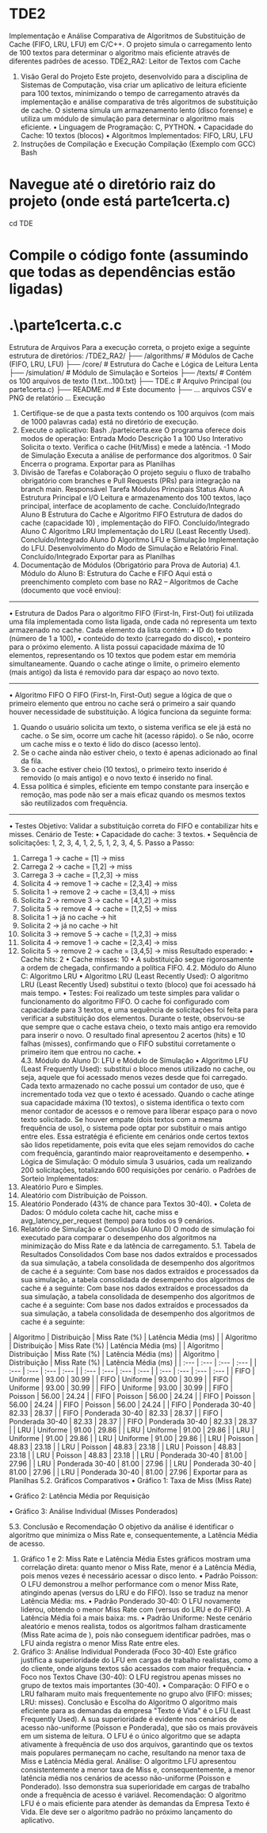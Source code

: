 # TDE2
Implementação e Análise Comparativa de Algoritmos de Substituição de Cache (FIFO, LRU, LFU) em C/C++. O projeto simula o carregamento lento de 100 textos para determinar o algoritmo mais eficiente através de diferentes padrões de acesso.
TDE2_RA2: Leitor de Textos com Cache
1. Visão Geral do Projeto
Este projeto, desenvolvido para a disciplina de Sistemas de Computação, visa criar um aplicativo de leitura eficiente para 100 textos, minimizando o tempo de carregamento através da implementação e análise comparativa de três algoritmos de substituição de cache. O sistema simula um armazenamento lento (disco forense) e utiliza um módulo de simulação para determinar o algoritmo mais eficiente.
•	Linguagem de Programação: C, PYTHON.
•	Capacidade do Cache: 10 textos (blocos)
•	Algoritmos Implementados: FIFO, LRU, LFU 
2. Instruções de Compilação e Execução
Compilação (Exemplo com GCC)
Bash
# Navegue até o diretório raiz do projeto (onde está parte1certa.c)
cd TDE

# Compile o código fonte (assumindo que todas as dependências estão ligadas)
# .\parte1certa.c.c
Estrutura de Arquivos
Para a execução correta, o projeto exige a seguinte estrutura de diretórios:
/TDE2_RA2/
├── /algorithms/         # Módulos de Cache (FIFO, LRU, LFU)
├── /core/               # Estrutura do Cache e Lógica de Leitura Lenta
├── /simulation/         # Módulo de Simulação e Sorteios
├── /texts/              # Contém os 100 arquivos de texto (1.txt...100.txt)
├── TDE.c           # Arquivo Principal (ou parte1certa.c)
├── README.md            # Este documento
├── ... arquivos CSV e PNG de relatório ...
Execução
1.	Certifique-se de que a pasta texts contendo os 100 arquivos (com mais de 1000 palavras cada) está no diretório de execução.
2.	Execute o aplicativo:
Bash
./parteicerta.exe
O programa oferece dois modos de operação:
Entrada	Modo	Descrição
1 a 100	Uso Interativo	Solicita o texto. Verifica o cache (Hit/Miss) e mede a latência.
-1	Modo de Simulação	Executa a análise de performance dos algoritmos.
0	Sair	Encerra o programa.
Exportar para as Planilhas
3. Divisão de Tarefas e Colaboração
O projeto seguiu o fluxo de trabalho obrigatório com branches e Pull Requests (PRs) para integração na branch main.
Responsável	Tarefa	Módulos Principais	Status
Aluno A	Estrutura Principal e I/O 	Leitura e armazenamento dos 100 textos, laço principal, interface de acoplamento de cache.	Concluído/Integrado
Aluno B	Estrutura do Cache e Algoritmo FIFO 	Estrutura de dados do cache (capacidade 10) , implementação do FIFO.	Concluído/Integrado
Aluno C	Algoritmo LRU 	Implementação do LRU (Least Recently Used).	Concluído/Integrado
Aluno D	Algoritmo LFU e Simulação 	Implementação do LFU. Desenvolvimento do Modo de Simulação e Relatório Final.	Concluído/Integrado
Exportar para as Planilhas
4. Documentação de Módulos (Obrigatório para Prova de Autoria)
4.1. Módulo do Aluno B: Estrutura do Cache e FIFO
Aqui está o preenchimento completo com base no RA2 – Algoritmos de Cache (documento que você enviou):
________________________________________
• Estrutura de Dados
Para o algoritmo FIFO (First-In, First-Out) foi utilizada uma fila implementada como lista ligada, onde cada nó representa um texto armazenado no cache.
Cada elemento da lista contém:
•	ID do texto (número de 1 a 100),
•	conteúdo do texto (carregado do disco),
•	ponteiro para o próximo elemento.
A lista possui capacidade máxima de 10 elementos, representando os 10 textos que podem estar em memória simultaneamente.
Quando o cache atinge o limite, o primeiro elemento (mais antigo) da lista é removido para dar espaço ao novo texto.
________________________________________
• Algoritmo FIFO
O FIFO (First-In, First-Out) segue a lógica de que o primeiro elemento que entrou no cache será o primeiro a sair quando houver necessidade de substituição.
A lógica funciona da seguinte forma:
1.	Quando o usuário solicita um texto, o sistema verifica se ele já está no cache.
o	Se sim, ocorre um cache hit (acesso rápido).
o	Se não, ocorre um cache miss e o texto é lido do disco (acesso lento).
2.	Se o cache ainda não estiver cheio, o texto é apenas adicionado ao final da fila.
3.	Se o cache estiver cheio (10 textos), o primeiro texto inserido é removido (o mais antigo) e o novo texto é inserido no final.
4.	Essa política é simples, eficiente em tempo constante para inserção e remoção, mas pode não ser a mais eficaz quando os mesmos textos são reutilizados com frequência.
________________________________________
• Testes
Objetivo: Validar a substituição correta do FIFO e contabilizar hits e misses.
Cenário de Teste:
•	Capacidade do cache: 3 textos.
•	Sequência de solicitações: 1, 2, 3, 4, 1, 2, 5, 1, 2, 3, 4, 5.
Passo a Passo:
1.	Carrega 1 → cache = [1] → miss
2.	Carrega 2 → cache = [1,2] → miss
3.	Carrega 3 → cache = [1,2,3] → miss
4.	Solicita 4 → remove 1 → cache = [2,3,4] → miss
5.	Solicita 1 → remove 2 → cache = [3,4,1] → miss
6.	Solicita 2 → remove 3 → cache = [4,1,2] → miss
7.	Solicita 5 → remove 4 → cache = [1,2,5] → miss
8.	Solicita 1 → já no cache → hit
9.	Solicita 2 → já no cache → hit
10.	Solicita 3 → remove 5 → cache = [1,2,3] → miss
11.	Solicita 4 → remove 1 → cache = [2,3,4] → miss
12.	Solicita 5 → remove 2 → cache = [3,4,5] → miss
Resultado esperado:
•	Cache hits: 2
•	Cache misses: 10
•	A substituição segue rigorosamente a ordem de chegada, confirmando a política FIFO.
4.2. Módulo do Aluno C: Algoritmo LRU
•	Algoritmo LRU (Least Recently Used): O algoritmo LRU (Least Recently Used) substitui o texto (bloco) que foi acessado há mais tempo.
•	Testes: Foi realizado um teste simples para validar o funcionamento do algoritmo FIFO.
O cache foi configurado com capacidade para 3 textos, e uma sequência de solicitações foi feita para verificar a substituição dos elementos.
Durante o teste, observou-se que sempre que o cache estava cheio, o texto mais antigo era removido para inserir o novo.
O resultado final apresentou 2 acertos (hits) e 10 falhas (misses), confirmando que o FIFO substitui corretamente o primeiro item que entrou no cache.
•	
4.3. Módulo do Aluno D: LFU e Módulo de Simulação
•	Algoritmo LFU (Least Frequently Used): substitui o bloco menos utilizado no cache, ou seja, aquele que foi acessado menos vezes desde que foi carregado.
Cada texto armazenado no cache possui um contador de uso, que é incrementado toda vez que o texto é acessado.
Quando o cache atinge sua capacidade máxima (10 textos), o sistema identifica o texto com menor contador de acessos e o remove para liberar espaço para o novo texto solicitado.
Se houver empate (dois textos com a mesma frequência de uso), o sistema pode optar por substituir o mais antigo entre eles.
Essa estratégia é eficiente em cenários onde certos textos são lidos repetidamente, pois evita que eles sejam removidos do cache com frequência, garantindo maior reaproveitamento e desempenho.
•	Lógica de Simulação: O módulo simula 3 usuários, cada um realizando 200 solicitações, totalizando 600 requisições por cenário.
o	Padrões de Sorteio Implementados:
1.	Aleatório Puro e Simples.
2.	Aleatório com Distribuição de Poisson.
3.	Aleatório Ponderado (43% de chance para Textos 30-40).
•	Coleta de Dados: O módulo coleta cache hit, cache miss e avg_latency_per_request (tempo) para todos os 9 cenários.
5. Relatório de Simulação e Conclusão (Aluno D)
O modo de simulação foi executado para comparar o desempenho dos algoritmos na minimização do Miss Rate e da latência de carregamento.
5.1. Tabela de Resultados Consolidados
Com base nos dados extraídos e processados da sua simulação, a tabela consolidada de desempenho dos algoritmos de cache é a seguinte:	Com base nos dados extraídos e processados da sua simulação, a tabela consolidada de desempenho dos algoritmos de cache é a seguinte:	Com base nos dados extraídos e processados da sua simulação, a tabela consolidada de desempenho dos algoritmos de cache é a seguinte:	Com base nos dados extraídos e processados da sua simulação, a tabela consolidada de desempenho dos algoritmos de cache é a seguinte:
			
| Algoritmo | Distribuição | Miss Rate (%) | Latência Média (ms) |	| Algoritmo | Distribuição | Miss Rate (%) | Latência Média (ms) |	| Algoritmo | Distribuição | Miss Rate (%) | Latência Média (ms) |	| Algoritmo | Distribuição | Miss Rate (%) | Latência Média (ms) |
| :--- | :--- | :--- | :--- |	| :--- | :--- | :--- | :--- |	| :--- | :--- | :--- | :--- |	| :--- | :--- | :--- | :--- |
| FIFO | Uniforme | 93.00 | 30.99 |	| FIFO | Uniforme | 93.00 | 30.99 |	| FIFO | Uniforme | 93.00 | 30.99 |	| FIFO | Uniforme | 93.00 | 30.99 |
| FIFO | Poisson | 56.00 | 24.24 |	| FIFO | Poisson | 56.00 | 24.24 |	| FIFO | Poisson | 56.00 | 24.24 |	| FIFO | Poisson | 56.00 | 24.24 |
| FIFO | Ponderada 30-40 | 82.33 | 28.37 |	| FIFO | Ponderada 30-40 | 82.33 | 28.37 |	| FIFO | Ponderada 30-40 | 82.33 | 28.37 |	| FIFO | Ponderada 30-40 | 82.33 | 28.37 |
| LRU | Uniforme | 91.00 | 29.86 |	| LRU | Uniforme | 91.00 | 29.86 |	| LRU | Uniforme | 91.00 | 29.86 |	| LRU | Uniforme | 91.00 | 29.86 |
| LRU | Poisson | 48.83 | 23.18 |	| LRU | Poisson | 48.83 | 23.18 |	| LRU | Poisson | 48.83 | 23.18 |	| LRU | Poisson | 48.83 | 23.18 |
| LRU | Ponderada 30-40 | 81.00 | 27.96 |	| LRU | Ponderada 30-40 | 81.00 | 27.96 |	| LRU | Ponderada 30-40 | 81.00 | 27.96 |	| LRU | Ponderada 30-40 | 81.00 | 27.96 |
Exportar para as Planilhas
5.2. Gráficos Comparativos
•	Gráfico 1: Taxa de Miss (Miss Rate)
 
•	Gráfico 2: Latência Média por Requisição
 
•	Gráfico 3: Análise Individual (Misses Ponderados)
 
5.3. Conclusão e Recomendação
O objetivo da análise é identificar o algoritmo que minimiza o Miss Rate e, consequentemente, a Latência Média de acesso.
1. Gráfico 1 e 2: Miss Rate e Latência Média
Estes gráficos mostram uma correlação direta: quanto menor o Miss Rate, menor é a Latência Média, pois menos vezes é necessário acessar o disco lento.
•	Padrão Poisson: O LFU demonstrou a melhor performance com o menor Miss Rate, atingindo apenas (versus do LRU e do FIFO). Isso se traduz na menor Latência Média: ms.
•	Padrão Ponderado 30-40: O LFU novamente liderou, obtendo o menor Miss Rate com (versus do LRU e do FIFO). A Latência Média foi a mais baixa: ms.
•	Padrão Uniforme: Neste cenário aleatório e menos realista, todos os algoritmos falham drasticamente (Miss Rate acima de ), pois não conseguem identificar padrões, mas o LFU ainda registra o menor Miss Rate entre eles.
2. Gráfico 3: Análise Individual Ponderada (Foco 30-40)
Este gráfico justifica a superioridade do LFU em cargas de trabalho realistas, como a do cliente, onde alguns textos são acessados com maior frequência.
•	Foco nos Textos Chave (30-40): O LFU registrou apenas misses no grupo de textos mais importantes (30-40).
•	Comparação: O FIFO e o LRU falharam muito mais frequentemente no grupo alvo (FIFO: misses; LRU: misses).
Conclusão e Escolha do Algoritmo
O algoritmo mais eficiente para as demandas da empresa "Texto é Vida" é o LFU (Least Frequently Used).
A sua superioridade é evidente nos cenários de acesso não-uniforme (Poisson e Ponderada), que são os mais prováveis em um sistema de leitura. O LFU é o único algoritmo que se adapta ativamente à frequência de uso dos arquivos, garantindo que os textos mais populares permaneçam no cache, resultando na menor taxa de Miss e Latência Média geral.
Análise: O algoritmo LFU apresentou consistentemente a menor taxa de Miss e, consequentemente, a menor latência média nos cenários de acesso não-uniforme (Poisson e Ponderado). Isso demonstra sua superioridade em cargas de trabalho onde a frequência de acesso é variável.
Recomendação: O algoritmo LFU é o mais eficiente para atender às demandas da Empresa Texto é Vida. Ele deve ser o algoritmo padrão no próximo lançamento do aplicativo.

